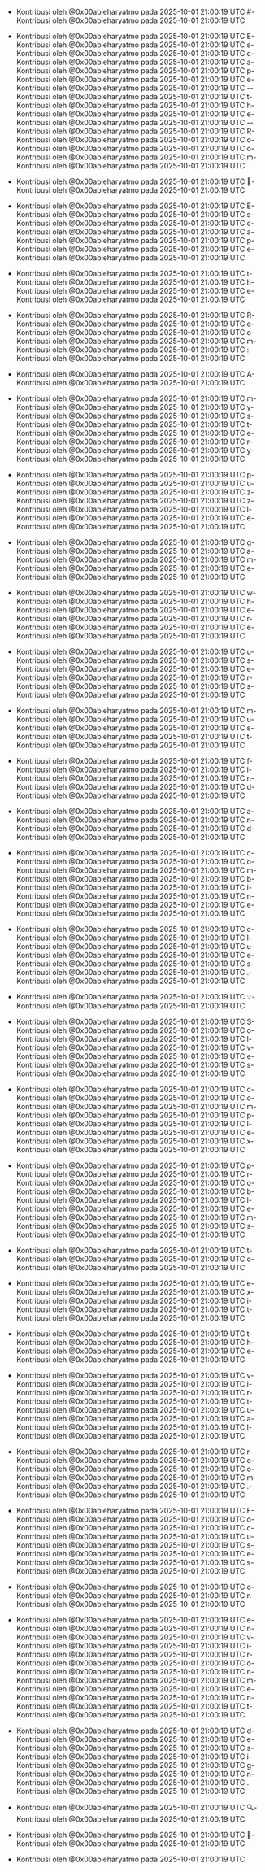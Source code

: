 - Kontribusi oleh @0x00abieharyatmo pada 2025-10-01 21:00:19 UTC
#- Kontribusi oleh @0x00abieharyatmo pada 2025-10-01 21:00:19 UTC
 - Kontribusi oleh @0x00abieharyatmo pada 2025-10-01 21:00:19 UTC
E- Kontribusi oleh @0x00abieharyatmo pada 2025-10-01 21:00:19 UTC
s- Kontribusi oleh @0x00abieharyatmo pada 2025-10-01 21:00:19 UTC
c- Kontribusi oleh @0x00abieharyatmo pada 2025-10-01 21:00:19 UTC
a- Kontribusi oleh @0x00abieharyatmo pada 2025-10-01 21:00:19 UTC
p- Kontribusi oleh @0x00abieharyatmo pada 2025-10-01 21:00:19 UTC
e- Kontribusi oleh @0x00abieharyatmo pada 2025-10-01 21:00:19 UTC
-- Kontribusi oleh @0x00abieharyatmo pada 2025-10-01 21:00:19 UTC
t- Kontribusi oleh @0x00abieharyatmo pada 2025-10-01 21:00:19 UTC
h- Kontribusi oleh @0x00abieharyatmo pada 2025-10-01 21:00:19 UTC
e- Kontribusi oleh @0x00abieharyatmo pada 2025-10-01 21:00:19 UTC
-- Kontribusi oleh @0x00abieharyatmo pada 2025-10-01 21:00:19 UTC
R- Kontribusi oleh @0x00abieharyatmo pada 2025-10-01 21:00:19 UTC
o- Kontribusi oleh @0x00abieharyatmo pada 2025-10-01 21:00:19 UTC
o- Kontribusi oleh @0x00abieharyatmo pada 2025-10-01 21:00:19 UTC
m- Kontribusi oleh @0x00abieharyatmo pada 2025-10-01 21:00:19 UTC

- Kontribusi oleh @0x00abieharyatmo pada 2025-10-01 21:00:19 UTC
🚪- Kontribusi oleh @0x00abieharyatmo pada 2025-10-01 21:00:19 UTC
 - Kontribusi oleh @0x00abieharyatmo pada 2025-10-01 21:00:19 UTC
E- Kontribusi oleh @0x00abieharyatmo pada 2025-10-01 21:00:19 UTC
s- Kontribusi oleh @0x00abieharyatmo pada 2025-10-01 21:00:19 UTC
c- Kontribusi oleh @0x00abieharyatmo pada 2025-10-01 21:00:19 UTC
a- Kontribusi oleh @0x00abieharyatmo pada 2025-10-01 21:00:19 UTC
p- Kontribusi oleh @0x00abieharyatmo pada 2025-10-01 21:00:19 UTC
e- Kontribusi oleh @0x00abieharyatmo pada 2025-10-01 21:00:19 UTC
 - Kontribusi oleh @0x00abieharyatmo pada 2025-10-01 21:00:19 UTC
t- Kontribusi oleh @0x00abieharyatmo pada 2025-10-01 21:00:19 UTC
h- Kontribusi oleh @0x00abieharyatmo pada 2025-10-01 21:00:19 UTC
e- Kontribusi oleh @0x00abieharyatmo pada 2025-10-01 21:00:19 UTC
 - Kontribusi oleh @0x00abieharyatmo pada 2025-10-01 21:00:19 UTC
R- Kontribusi oleh @0x00abieharyatmo pada 2025-10-01 21:00:19 UTC
o- Kontribusi oleh @0x00abieharyatmo pada 2025-10-01 21:00:19 UTC
o- Kontribusi oleh @0x00abieharyatmo pada 2025-10-01 21:00:19 UTC
m- Kontribusi oleh @0x00abieharyatmo pada 2025-10-01 21:00:19 UTC
:- Kontribusi oleh @0x00abieharyatmo pada 2025-10-01 21:00:19 UTC
 - Kontribusi oleh @0x00abieharyatmo pada 2025-10-01 21:00:19 UTC
A- Kontribusi oleh @0x00abieharyatmo pada 2025-10-01 21:00:19 UTC
 - Kontribusi oleh @0x00abieharyatmo pada 2025-10-01 21:00:19 UTC
m- Kontribusi oleh @0x00abieharyatmo pada 2025-10-01 21:00:19 UTC
y- Kontribusi oleh @0x00abieharyatmo pada 2025-10-01 21:00:19 UTC
s- Kontribusi oleh @0x00abieharyatmo pada 2025-10-01 21:00:19 UTC
t- Kontribusi oleh @0x00abieharyatmo pada 2025-10-01 21:00:19 UTC
e- Kontribusi oleh @0x00abieharyatmo pada 2025-10-01 21:00:19 UTC
r- Kontribusi oleh @0x00abieharyatmo pada 2025-10-01 21:00:19 UTC
y- Kontribusi oleh @0x00abieharyatmo pada 2025-10-01 21:00:19 UTC
 - Kontribusi oleh @0x00abieharyatmo pada 2025-10-01 21:00:19 UTC
p- Kontribusi oleh @0x00abieharyatmo pada 2025-10-01 21:00:19 UTC
u- Kontribusi oleh @0x00abieharyatmo pada 2025-10-01 21:00:19 UTC
z- Kontribusi oleh @0x00abieharyatmo pada 2025-10-01 21:00:19 UTC
z- Kontribusi oleh @0x00abieharyatmo pada 2025-10-01 21:00:19 UTC
l- Kontribusi oleh @0x00abieharyatmo pada 2025-10-01 21:00:19 UTC
e- Kontribusi oleh @0x00abieharyatmo pada 2025-10-01 21:00:19 UTC
 - Kontribusi oleh @0x00abieharyatmo pada 2025-10-01 21:00:19 UTC
g- Kontribusi oleh @0x00abieharyatmo pada 2025-10-01 21:00:19 UTC
a- Kontribusi oleh @0x00abieharyatmo pada 2025-10-01 21:00:19 UTC
m- Kontribusi oleh @0x00abieharyatmo pada 2025-10-01 21:00:19 UTC
e- Kontribusi oleh @0x00abieharyatmo pada 2025-10-01 21:00:19 UTC
 - Kontribusi oleh @0x00abieharyatmo pada 2025-10-01 21:00:19 UTC
w- Kontribusi oleh @0x00abieharyatmo pada 2025-10-01 21:00:19 UTC
h- Kontribusi oleh @0x00abieharyatmo pada 2025-10-01 21:00:19 UTC
e- Kontribusi oleh @0x00abieharyatmo pada 2025-10-01 21:00:19 UTC
r- Kontribusi oleh @0x00abieharyatmo pada 2025-10-01 21:00:19 UTC
e- Kontribusi oleh @0x00abieharyatmo pada 2025-10-01 21:00:19 UTC
 - Kontribusi oleh @0x00abieharyatmo pada 2025-10-01 21:00:19 UTC
u- Kontribusi oleh @0x00abieharyatmo pada 2025-10-01 21:00:19 UTC
s- Kontribusi oleh @0x00abieharyatmo pada 2025-10-01 21:00:19 UTC
e- Kontribusi oleh @0x00abieharyatmo pada 2025-10-01 21:00:19 UTC
r- Kontribusi oleh @0x00abieharyatmo pada 2025-10-01 21:00:19 UTC
s- Kontribusi oleh @0x00abieharyatmo pada 2025-10-01 21:00:19 UTC
 - Kontribusi oleh @0x00abieharyatmo pada 2025-10-01 21:00:19 UTC
m- Kontribusi oleh @0x00abieharyatmo pada 2025-10-01 21:00:19 UTC
u- Kontribusi oleh @0x00abieharyatmo pada 2025-10-01 21:00:19 UTC
s- Kontribusi oleh @0x00abieharyatmo pada 2025-10-01 21:00:19 UTC
t- Kontribusi oleh @0x00abieharyatmo pada 2025-10-01 21:00:19 UTC
 - Kontribusi oleh @0x00abieharyatmo pada 2025-10-01 21:00:19 UTC
f- Kontribusi oleh @0x00abieharyatmo pada 2025-10-01 21:00:19 UTC
i- Kontribusi oleh @0x00abieharyatmo pada 2025-10-01 21:00:19 UTC
n- Kontribusi oleh @0x00abieharyatmo pada 2025-10-01 21:00:19 UTC
d- Kontribusi oleh @0x00abieharyatmo pada 2025-10-01 21:00:19 UTC
 - Kontribusi oleh @0x00abieharyatmo pada 2025-10-01 21:00:19 UTC
a- Kontribusi oleh @0x00abieharyatmo pada 2025-10-01 21:00:19 UTC
n- Kontribusi oleh @0x00abieharyatmo pada 2025-10-01 21:00:19 UTC
d- Kontribusi oleh @0x00abieharyatmo pada 2025-10-01 21:00:19 UTC
 - Kontribusi oleh @0x00abieharyatmo pada 2025-10-01 21:00:19 UTC
c- Kontribusi oleh @0x00abieharyatmo pada 2025-10-01 21:00:19 UTC
o- Kontribusi oleh @0x00abieharyatmo pada 2025-10-01 21:00:19 UTC
m- Kontribusi oleh @0x00abieharyatmo pada 2025-10-01 21:00:19 UTC
b- Kontribusi oleh @0x00abieharyatmo pada 2025-10-01 21:00:19 UTC
i- Kontribusi oleh @0x00abieharyatmo pada 2025-10-01 21:00:19 UTC
n- Kontribusi oleh @0x00abieharyatmo pada 2025-10-01 21:00:19 UTC
e- Kontribusi oleh @0x00abieharyatmo pada 2025-10-01 21:00:19 UTC
 - Kontribusi oleh @0x00abieharyatmo pada 2025-10-01 21:00:19 UTC
c- Kontribusi oleh @0x00abieharyatmo pada 2025-10-01 21:00:19 UTC
l- Kontribusi oleh @0x00abieharyatmo pada 2025-10-01 21:00:19 UTC
u- Kontribusi oleh @0x00abieharyatmo pada 2025-10-01 21:00:19 UTC
e- Kontribusi oleh @0x00abieharyatmo pada 2025-10-01 21:00:19 UTC
s- Kontribusi oleh @0x00abieharyatmo pada 2025-10-01 21:00:19 UTC
.- Kontribusi oleh @0x00abieharyatmo pada 2025-10-01 21:00:19 UTC
 - Kontribusi oleh @0x00abieharyatmo pada 2025-10-01 21:00:19 UTC
💡- Kontribusi oleh @0x00abieharyatmo pada 2025-10-01 21:00:19 UTC
 - Kontribusi oleh @0x00abieharyatmo pada 2025-10-01 21:00:19 UTC
S- Kontribusi oleh @0x00abieharyatmo pada 2025-10-01 21:00:19 UTC
o- Kontribusi oleh @0x00abieharyatmo pada 2025-10-01 21:00:19 UTC
l- Kontribusi oleh @0x00abieharyatmo pada 2025-10-01 21:00:19 UTC
v- Kontribusi oleh @0x00abieharyatmo pada 2025-10-01 21:00:19 UTC
e- Kontribusi oleh @0x00abieharyatmo pada 2025-10-01 21:00:19 UTC
s- Kontribusi oleh @0x00abieharyatmo pada 2025-10-01 21:00:19 UTC
 - Kontribusi oleh @0x00abieharyatmo pada 2025-10-01 21:00:19 UTC
c- Kontribusi oleh @0x00abieharyatmo pada 2025-10-01 21:00:19 UTC
o- Kontribusi oleh @0x00abieharyatmo pada 2025-10-01 21:00:19 UTC
m- Kontribusi oleh @0x00abieharyatmo pada 2025-10-01 21:00:19 UTC
p- Kontribusi oleh @0x00abieharyatmo pada 2025-10-01 21:00:19 UTC
l- Kontribusi oleh @0x00abieharyatmo pada 2025-10-01 21:00:19 UTC
e- Kontribusi oleh @0x00abieharyatmo pada 2025-10-01 21:00:19 UTC
x- Kontribusi oleh @0x00abieharyatmo pada 2025-10-01 21:00:19 UTC
 - Kontribusi oleh @0x00abieharyatmo pada 2025-10-01 21:00:19 UTC
p- Kontribusi oleh @0x00abieharyatmo pada 2025-10-01 21:00:19 UTC
r- Kontribusi oleh @0x00abieharyatmo pada 2025-10-01 21:00:19 UTC
o- Kontribusi oleh @0x00abieharyatmo pada 2025-10-01 21:00:19 UTC
b- Kontribusi oleh @0x00abieharyatmo pada 2025-10-01 21:00:19 UTC
l- Kontribusi oleh @0x00abieharyatmo pada 2025-10-01 21:00:19 UTC
e- Kontribusi oleh @0x00abieharyatmo pada 2025-10-01 21:00:19 UTC
m- Kontribusi oleh @0x00abieharyatmo pada 2025-10-01 21:00:19 UTC
s- Kontribusi oleh @0x00abieharyatmo pada 2025-10-01 21:00:19 UTC
 - Kontribusi oleh @0x00abieharyatmo pada 2025-10-01 21:00:19 UTC
t- Kontribusi oleh @0x00abieharyatmo pada 2025-10-01 21:00:19 UTC
o- Kontribusi oleh @0x00abieharyatmo pada 2025-10-01 21:00:19 UTC
 - Kontribusi oleh @0x00abieharyatmo pada 2025-10-01 21:00:19 UTC
e- Kontribusi oleh @0x00abieharyatmo pada 2025-10-01 21:00:19 UTC
x- Kontribusi oleh @0x00abieharyatmo pada 2025-10-01 21:00:19 UTC
i- Kontribusi oleh @0x00abieharyatmo pada 2025-10-01 21:00:19 UTC
t- Kontribusi oleh @0x00abieharyatmo pada 2025-10-01 21:00:19 UTC
 - Kontribusi oleh @0x00abieharyatmo pada 2025-10-01 21:00:19 UTC
t- Kontribusi oleh @0x00abieharyatmo pada 2025-10-01 21:00:19 UTC
h- Kontribusi oleh @0x00abieharyatmo pada 2025-10-01 21:00:19 UTC
e- Kontribusi oleh @0x00abieharyatmo pada 2025-10-01 21:00:19 UTC
 - Kontribusi oleh @0x00abieharyatmo pada 2025-10-01 21:00:19 UTC
v- Kontribusi oleh @0x00abieharyatmo pada 2025-10-01 21:00:19 UTC
i- Kontribusi oleh @0x00abieharyatmo pada 2025-10-01 21:00:19 UTC
r- Kontribusi oleh @0x00abieharyatmo pada 2025-10-01 21:00:19 UTC
t- Kontribusi oleh @0x00abieharyatmo pada 2025-10-01 21:00:19 UTC
u- Kontribusi oleh @0x00abieharyatmo pada 2025-10-01 21:00:19 UTC
a- Kontribusi oleh @0x00abieharyatmo pada 2025-10-01 21:00:19 UTC
l- Kontribusi oleh @0x00abieharyatmo pada 2025-10-01 21:00:19 UTC
 - Kontribusi oleh @0x00abieharyatmo pada 2025-10-01 21:00:19 UTC
r- Kontribusi oleh @0x00abieharyatmo pada 2025-10-01 21:00:19 UTC
o- Kontribusi oleh @0x00abieharyatmo pada 2025-10-01 21:00:19 UTC
o- Kontribusi oleh @0x00abieharyatmo pada 2025-10-01 21:00:19 UTC
m- Kontribusi oleh @0x00abieharyatmo pada 2025-10-01 21:00:19 UTC
.- Kontribusi oleh @0x00abieharyatmo pada 2025-10-01 21:00:19 UTC
 - Kontribusi oleh @0x00abieharyatmo pada 2025-10-01 21:00:19 UTC
F- Kontribusi oleh @0x00abieharyatmo pada 2025-10-01 21:00:19 UTC
o- Kontribusi oleh @0x00abieharyatmo pada 2025-10-01 21:00:19 UTC
c- Kontribusi oleh @0x00abieharyatmo pada 2025-10-01 21:00:19 UTC
u- Kontribusi oleh @0x00abieharyatmo pada 2025-10-01 21:00:19 UTC
s- Kontribusi oleh @0x00abieharyatmo pada 2025-10-01 21:00:19 UTC
e- Kontribusi oleh @0x00abieharyatmo pada 2025-10-01 21:00:19 UTC
s- Kontribusi oleh @0x00abieharyatmo pada 2025-10-01 21:00:19 UTC
 - Kontribusi oleh @0x00abieharyatmo pada 2025-10-01 21:00:19 UTC
o- Kontribusi oleh @0x00abieharyatmo pada 2025-10-01 21:00:19 UTC
n- Kontribusi oleh @0x00abieharyatmo pada 2025-10-01 21:00:19 UTC
 - Kontribusi oleh @0x00abieharyatmo pada 2025-10-01 21:00:19 UTC
e- Kontribusi oleh @0x00abieharyatmo pada 2025-10-01 21:00:19 UTC
n- Kontribusi oleh @0x00abieharyatmo pada 2025-10-01 21:00:19 UTC
v- Kontribusi oleh @0x00abieharyatmo pada 2025-10-01 21:00:19 UTC
i- Kontribusi oleh @0x00abieharyatmo pada 2025-10-01 21:00:19 UTC
r- Kontribusi oleh @0x00abieharyatmo pada 2025-10-01 21:00:19 UTC
o- Kontribusi oleh @0x00abieharyatmo pada 2025-10-01 21:00:19 UTC
n- Kontribusi oleh @0x00abieharyatmo pada 2025-10-01 21:00:19 UTC
m- Kontribusi oleh @0x00abieharyatmo pada 2025-10-01 21:00:19 UTC
e- Kontribusi oleh @0x00abieharyatmo pada 2025-10-01 21:00:19 UTC
n- Kontribusi oleh @0x00abieharyatmo pada 2025-10-01 21:00:19 UTC
t- Kontribusi oleh @0x00abieharyatmo pada 2025-10-01 21:00:19 UTC
 - Kontribusi oleh @0x00abieharyatmo pada 2025-10-01 21:00:19 UTC
d- Kontribusi oleh @0x00abieharyatmo pada 2025-10-01 21:00:19 UTC
e- Kontribusi oleh @0x00abieharyatmo pada 2025-10-01 21:00:19 UTC
s- Kontribusi oleh @0x00abieharyatmo pada 2025-10-01 21:00:19 UTC
i- Kontribusi oleh @0x00abieharyatmo pada 2025-10-01 21:00:19 UTC
g- Kontribusi oleh @0x00abieharyatmo pada 2025-10-01 21:00:19 UTC
n- Kontribusi oleh @0x00abieharyatmo pada 2025-10-01 21:00:19 UTC
.- Kontribusi oleh @0x00abieharyatmo pada 2025-10-01 21:00:19 UTC
 - Kontribusi oleh @0x00abieharyatmo pada 2025-10-01 21:00:19 UTC
🔍- Kontribusi oleh @0x00abieharyatmo pada 2025-10-01 21:00:19 UTC
 - Kontribusi oleh @0x00abieharyatmo pada 2025-10-01 21:00:19 UTC
🧩- Kontribusi oleh @0x00abieharyatmo pada 2025-10-01 21:00:19 UTC

- Kontribusi oleh @0x00abieharyatmo pada 2025-10-01 21:00:19 UTC
